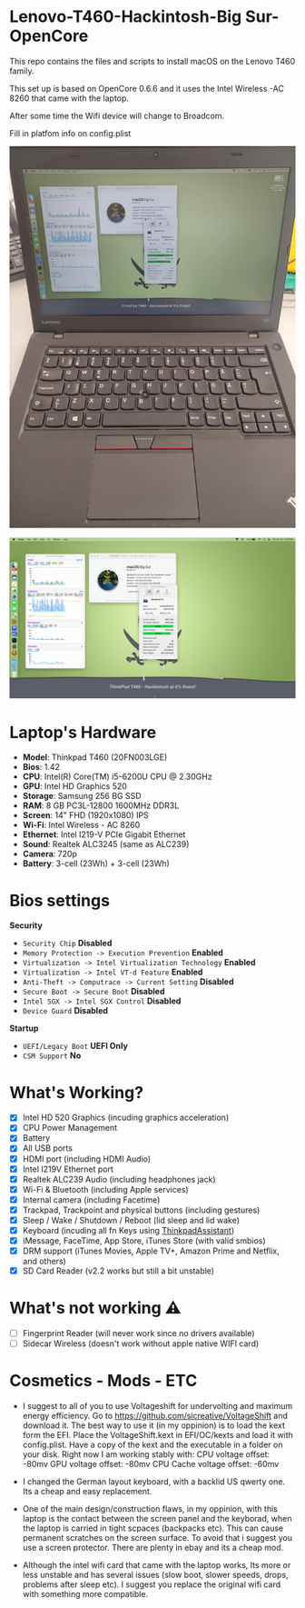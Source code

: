 # Lenovo-T460-Hackintosh-Big Sur-OpenCore
This repo contains the files and scripts to install macOS on the Lenovo T460 family.

This set up is based on OpenCore 0.6.6 and it uses the Intel Wireless -AC 8260 that came with the laptop.

After some time the Wifi device will change to Broadcom.

Fill in platfom info on config.plist

![alt text](https://github.com/Hasodikis/Lenovo-T460-OpenCore/blob/master/Photos/1611225483522.jpg?raw=true)


![alt text](https://github.com/Hasodikis/Lenovo-T460-OpenCore/blob/master/Photos/Screen%20Shot%202021-01-21%20at%2012.35.54%20PM.png?raw=true)

# Laptop's Hardware
- <b>Model</b>: Thinkpad T460 (20FN003LGE)
- <b>Bios</b>: 1.42
- <b>CPU</b>: Intel(R) Core(TM) i5-6200U CPU @ 2.30GHz
- <b>GPU</b>: Intel HD Graphics 520
- <b>Storage</b>: Samsung 256 BG SSD
- <b>RAM</b>: 8 GB PC3L-12800 1600MHz DDR3L
- <b>Screen</b>: 14" FHD (1920x1080) IPS
- <b>Wi-Fi</b>: Intel Wireless - AC 8260
- <b>Ethernet</b>: Intel I219-V PCIe Gigabit Ethernet
- <b>Sound</b>: Realtek ALC3245 (same as ALC239)
- <b>Camera</b>: 720p
- <b>Battery</b>: 3-cell (23Wh) + 3-cell (23Wh)

# Bios settings

<b>Security</b>
- `Security Chip` **Disabled**
- `Memory Protection -> Execution Prevention` **Enabled**
- `Virtualization -> Intel Virtualization Technology` **Enabled**
- `Virtualization -> Intel VT-d Feature` **Enabled**
- `Anti-Theft -> Computrace -> Current Setting` **Disabled**
- `Secure Boot -> Secure Boot` **Disabled**
- `Intel SGX -> Intel SGX Control` **Disabled**
- `Device Guard` **Disabled**

<b>Startup</b>
- `UEFI/Legacy Boot` **UEFI Only**
- `CSM Support` **No**

# What's Working?
- [x] Intel HD 520 Graphics (incuding graphics acceleration)
- [x] CPU Power Management
- [x] Battery
- [x] All USB ports
- [x] HDMI port (including HDMI Audio)
- [x] Intel I219V Ethernet port
- [x] Realtek ALC239 Audio (including headphones jack)
- [x] Wi-Fi & Bluetooth (including Apple services)
- [x] Internal camera (including Facetime)
- [x] Trackpad, Trackpoint and physical buttons (including gestures)
- [x] Sleep / Wake / Shutdown / Reboot (lid sleep and lid wake)
- [x] Keyboard (incuding all fn Keys using [ThinkpadAssistant](https://github.com/MSzturc/ThinkpadAssistant))
- [x] iMessage, FaceTime, App Store, iTunes Store (with valid smbios)
- [x] DRM support (iTunes Movies, Apple TV+, Amazon Prime and Netflix, and others)
- [x] SD Card Reader (v2.2 works but still a bit unstable)

# What's not working ⚠️
- [ ] Fingerprint Reader (will never work since no drivers available)
- [ ] Sidecar Wireless (doesn't work without apple native WIFI card)

# Cosmetics - Mods - ETC

- I suggest to all of you to use Voltageshift for undervolting and maximum energy efficiency. Go to https://github.com/sicreative/VoltageShift and download it. The best way to use it (in my oppinion) is to load the kext form the EFI. Place the VoltageShift.kext in EFI/OC/kexts and load it with config.plist. Have a copy of the kext and the executable in a folder on your disk. Right now I am working stably with:
CPU voltage offset: -80mv
GPU voltage offset: -80mv
CPU Cache voltage offset: -60mv

- I changed the German layout keyboard, with a backlid US qwerty one. Its a cheap and easy replacement. 

- One of the main design/construction flaws, in my oppinion, with this laptop is the contact between the screen panel and the keyborad, when the laptop is carried in tight scpaces (backpacks etc). This can cause permanent scratches on the screen surface. To avoid that i suggest you use a screen protector. There are plenty in ebay and its a cheap mod. 

- Although the intel wifi card that came with the laptop works, Its more or less unstable and has several issues (slow boot, slower speeds, drops, problems after sleep  etc). I suggest you replace the original wifi card with something more compatible.  

